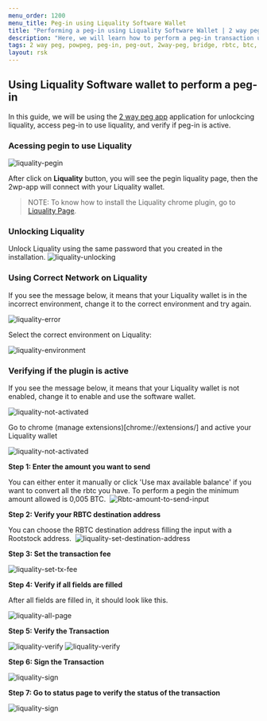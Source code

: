 ```yaml
---
menu_order: 1200
menu_title: Peg-in using Liquality Software Wallet
title: "Performing a peg-in using Liquality Software Wallet | 2 way peg app Documentation"
description: "Here, we will learn how to perform a peg-in transaction using the Liquality Software Wallet."
tags: 2 way peg, powpeg, peg-in, peg-out, 2way-peg, bridge, rbtc, btc, testnet, mainnet, trezor, liquality, leger, guide, setup, integrate, use
layout: rsk
---
```



## Using Liquality Software wallet to perform a peg-in

In this guide, we will be using the [2 way peg app](https://app.2wp.rootstock.io/) application for unlockcing liquality, access peg-in to use liquality, and verify if peg-in is active.

### Acessing pegin to use Liquality

![liquality-pegin](/assets/img/guides/two-way-peg-app/liquality/pegin/1.png)

After click on **Liquality** button, you will see the pegin liquality page, then the 2wp-app will connect with your Liquality wallet.

> NOTE: To know how to install the Liquality chrome plugin, go to [Liquality Page](https://liquality.io/).

### Unlocking Liquality

Unlock Liquality using the same password that you created in the installation.
![liquality-unlocking](/assets/img/guides/two-way-peg-app/liquality/pegin/7.png)

### Using Correct Network on Liquality

If you see the message below, it means that your Liquality wallet is in the incorrect environment, change it to the correct environment and try again.

![liquality-error](/assets/img/guides/two-way-peg-app/liquality/pegin/3.png)

Select the correct environment on Liquality:

![liquality-environment](/assets/img/guides/two-way-peg-app/liquality/pegin/4.png)

### Verifying if the plugin is active

If you see the message below, it means that your Liquality wallet is not enabled, change it to enable and use the software wallet.

![liquality-not-activated](/assets/img/guides/two-way-peg-app/liquality/pegin/5.png)

Go to chrome (manage extensions)[chrome://extensions/] and active your Liquality wallet

![liquality-not-activated](/assets/img/guides/two-way-peg-app/liquality/pegin/6.png)

**Step 1: Enter the amount you want to send**

You can either enter it manually or click 'Use max available balance' if you want to convert all the rbtc you have. To perform a pegin the minimum amount allowed is 0,005 BTC.
​
![Rbtc-amount-to-send-input](/assets/img/guides/two-way-peg-app/liquality/pegin/8.png)

**Step 2: Verify your RBTC destination address**

You can choose the RBTC destination address filling the input with a Rootstock address.
​
![liquality-set-destination-address](/assets/img/guides/two-way-peg-app/liquality/pegin/9a.png)

**Step 3: Set the transaction fee**

![liquality-set-tx-fee](/assets/img/guides/two-way-peg-app/liquality/pegin/10.png)

**Step 4: Verify if all fields are filled**

After all fields are filled in, it should look like this.

![liquality-all-page](/assets/img/guides/two-way-peg-app/liquality/pegin/11.png)

**Step 5: Verify the Transaction**

![liquality-verify](/assets/img/guides/two-way-peg-app/liquality/pegin/confirm-details.png)
![liquality-verify](/assets/img/guides/two-way-peg-app/liquality/pegin/summary.png)

**Step 6: Sign the Transaction**

![liquality-sign](/assets/img/guides/two-way-peg-app/liquality/pegin/sign.png)

**Step 7: Go to status page to verify the status of the transaction**

![liquality-sign](/assets/img/guides/two-way-peg-app/liquality/pegin/summary.png)



